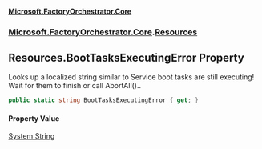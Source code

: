 #### [Microsoft.FactoryOrchestrator.Core](./Microsoft-FactoryOrchestrator-Core.md 'Microsoft.FactoryOrchestrator.Core')
### [Microsoft.FactoryOrchestrator.Core](./Microsoft-FactoryOrchestrator-Core.md 'Microsoft.FactoryOrchestrator.Core').[Resources](./Microsoft-FactoryOrchestrator-Core-Resources.md 'Microsoft.FactoryOrchestrator.Core.Resources')
## Resources.BootTasksExecutingError Property
Looks up a localized string similar to Service boot tasks are still executing! Wait for them to finish or call AbortAll()..  
```csharp
public static string BootTasksExecutingError { get; }
```
#### Property Value
[System.String](https://docs.microsoft.com/en-us/dotnet/api/System.String 'System.String')  
